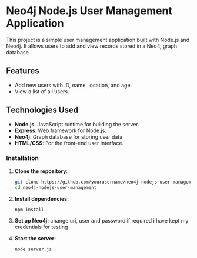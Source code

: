 # Neo4j Node.js User Management Application

This project is a simple user management application built with Node.js and Neo4j. It allows users to add and view records stored in a Neo4j graph database. 

## Features

- Add new users with ID, name, location, and age.
- View a list of all users.

## Technologies Used

- **Node.js**: JavaScript runtime for building the server.
- **Express**: Web framework for Node.js.
- **Neo4j**: Graph database for storing user data.
- **HTML/CSS**: For the front-end user interface.

### Installation

1. **Clone the repository**:

   ```bash
   git clone https://github.com/yourusername/neo4j-nodejs-user-management.git
   cd neo4j-nodejs-user-management

2. **Install dependencies:**
   ```bash
   npm install

3. **Set up Neo4j:**
   change uri, user and password if required i have kept my credentials for testing

5. **Start the server:**
   ```bash
   node server.js
